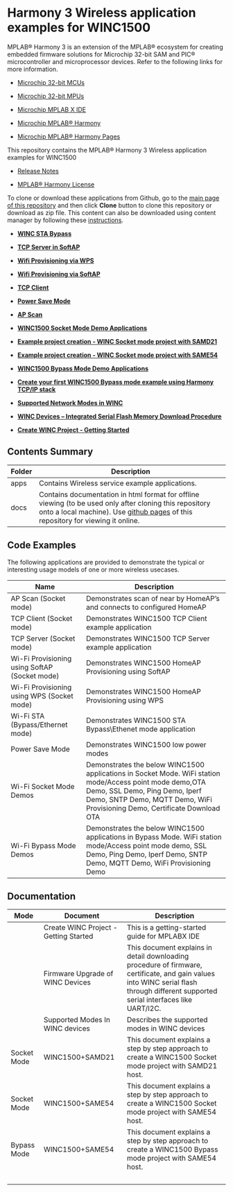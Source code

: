 # Harmony 3 Wireless application examples for WINC1500

MPLAB® Harmony 3 is an extension of the MPLAB® ecosystem for creating embedded firmware solutions for Microchip 32-bit SAM and PIC® microcontroller and microprocessor devices. Refer to the following links for more information.

-   [Microchip 32-bit MCUs](https://www.microchip.com/design-centers/32-bit)

-   [Microchip 32-bit MPUs](https://www.microchip.com/design-centers/32-bit-mpus)

-   [Microchip MPLAB X IDE](https://www.microchip.com/mplab/mplab-x-ide)

-   [Microchip MPLAB® Harmony](https://www.microchip.com/mplab/mplab-harmony)

-   [Microchip MPLAB® Harmony Pages](https://microchip-mplab-harmony.github.io/)


This repository contains the MPLAB® Harmony 3 Wireless application examples for WINC1500

-   [Release Notes](docs/GUID-7DCE8764-DEA2-453D-86AA-1C02EB9C5AAC.md)

-   [MPLAB® Harmony License](docs/GUID-64DD8072-6E57-4604-A82E-C848D7527955.md)


To clone or download these applications from Github, go to the [main page of this repository](https://github.com/Microchip-MPLAB-Harmony/wireless_apps_winc1500) and then click **Clone** button to clone this repository or download as zip file. This content can also be downloaded using content manager by following these [instructions](https://github.com/Microchip-MPLAB-Harmony/contentmanager/wiki).

-   **[WINC STA Bypass](apps/wifi_winc_sta_bypass/readme.md)**  

-   **[TCP Server in SoftAP](apps/wifi_tcp_server_in_softap/readme.md)**  

-   **[Wifi Provisioning via WPS](apps/wifi_provisioning_via_wps/readme.md)**  

-   **[Wifi Provisioning via SoftAP](apps/wifi_provisioning_via_softap/readme.md)**  

-   **[TCP Client](apps/tcp_client/readme.md)**  

-   **[Power Save Mode](apps/power_save_mode_example/readme.md)**  

-   **[AP Scan](apps/ap_scan/readme.md)**  

-   **[WINC1500 Socket Mode Demo Applications](apps/wifi_socket_demos/readme.md)**  

-   **[Example project creation - WINC Socket mode project with SAMD21](apps/wifi_socket_demos/docs/GUID-7C51815B-F559-46A3-A8B7-3F48A517B4A4.md)**  

-   **[Example project creation - WINC Socket mode project with SAME54](apps/wifi_socket_demos/docs/GUID-BB3E45B9-E26C-4E97-8325-FBF9B81BBF81.md)**  

-   **[WINC1500 Bypass Mode Demo Applications](apps/wifi_bypass_demos/docs/GUID-40C3ABB9-0449-4A53-94DF-0DFB4CE5540E.md)**  

-   **[Create your first WINC1500 Bypass mode example using Harmony TCP/IP stack](apps/wifi_bypass_demos/docs/GUID-34243CDA-B156-4D2B-B9C1-7ED5BE2586A6.md)**  

-   **[Supported Network Modes in WINC](apps/getting_started/GUID-74562C24-BC96-4BBA-8346-836D98E39F8C.md)**  

-   **[WINC Devices – Integrated Serial Flash Memory Download Procedure](apps/getting_started/GUID-AE48AE71-0F91-444B-8AC3-C5C1939A37FB.md)**  

-   **[Create WINC Project - Getting Started](apps/getting_started/GUID-8C38797E-1BBB-4ACF-A496-EEC03A6075AC.md)**  


## Contents Summary

|Folder|Description|
|------|-----------|
|apps|Contains Wireless service example applications.|
|docs|Contains documentation in html format for offline viewing \(to be used only after cloning this repository onto a local machine\). Use [github pages](https://microchip-mplab-harmony.github.io/wireless_apps_winc1500/) of this repository for viewing it online.|

## Code Examples

The following applications are provided to demonstrate the typical or interesting usage models of one or more wireless usecases.

|Name|Description|
|----|-----------|
|AP Scan \(Socket mode\)|Demonstrates scan of near by HomeAP’s and connects to configured HomeAP|
|TCP Client \(Socket mode\)|Demonstrates WINC1500 TCP Client example application|
|TCP Server \(Socket mode\)|Demonstrates WINC1500 TCP Server example application|
|Wi-Fi Provisioning using SoftAP \(Socket mode\)|Demonstrates WINC1500 HomeAP Provisioning using SoftAP|
|Wi-Fi Provisioning using WPS \(Socket mode\)|Demonstrates WINC1500 HomeAP Provisioning using WPS|
|Wi-Fi STA \(Bypass/Ethernet mode\)|Demonstrates WINC1500 STA Bypass\\Ethenet mode application|
|Power Save Mode|Demonstrates WINC1500 low power modes|
|Wi-Fi Socket Mode Demos|Demonstrates the below WINC1500 applications in Socket Mode. WiFi station mode/Access point mode demo,OTA Demo, SSL Demo, Ping Demo, Iperf Demo, SNTP Demo, MQTT Demo, WiFi Provisioning Demo, Certificate Download OTA|
|Wi-Fi Bypass Mode Demos|Demonstrates the below WINC1500 applications in Bypass Mode. WiFi station mode/Access point mode demo, SSL Demo, Ping Demo, Iperf Demo, SNTP Demo, MQTT Demo, WiFi Provisioning Demo|

## Documentation

|Mode|Document|Description|
|----|--------|-----------|
||Create WINC Project - Getting Started|This is a getting-started guide for MPLABX IDE|
||Firmware Upgrade of WINC Devices|This document explains in detail downloading procedure of firmware, certificate, and gain values into WINC serial flash through different supported serial interfaces like UART/I2C.|
||Supported Modes In WINC devices|Describes the supported modes in WINC devices|
|Socket Mode|WINC1500+SAMD21|This document explains a step by step approach to create a WINC1500 Socket mode project with SAMD21 host.|
|Socket Mode|WINC1500+SAME54|This document explains a step by step approach to create a WINC1500 Socket mode project with SAME54 host.|
|Bypass Mode|WINC1500+SAME54|This document explains a step by step approach to create a WINC1500 Bypass mode project with SAME54 host.|
| | | |

